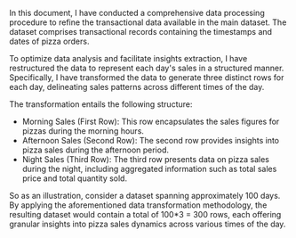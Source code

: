 In this document, I have conducted a comprehensive data processing procedure to refine the transactional data available in the main dataset. The dataset comprises transactional records containing the timestamps and dates of pizza orders.

To optimize data analysis and facilitate insights extraction, I have restructured the data to represent each day's sales in a structured manner. Specifically, I have transformed the data to generate three distinct rows for each day, delineating sales patterns across different times of the day.

The transformation entails the following structure:

* Morning Sales (First Row): This row encapsulates the sales figures for pizzas during the morning hours.
* Afternoon Sales (Second Row): The second row provides insights into pizza sales during the afternoon period.
* Night Sales (Third Row): The third row presents data on pizza sales during the night, including aggregated information such as total sales price and total quantity sold.

So as an illustration, consider a dataset spanning approximately 100 days. By applying the aforementioned data transformation methodology, the resulting dataset would contain a total of 100*3 = 300 rows, each offering granular insights into pizza sales dynamics across various times of the day.

